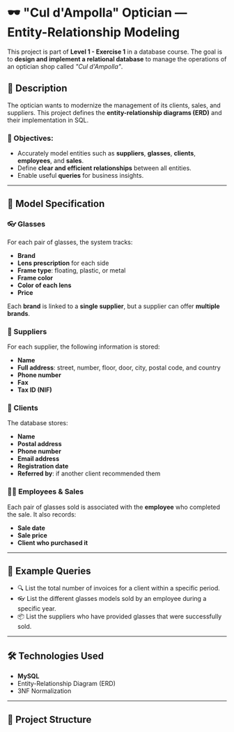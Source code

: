# 🕶️ "Cul d'Ampolla" Optician — Entity-Relationship Modeling

This project is part of **Level 1 - Exercise 1** in a database course. The goal is to **design and implement a relational database** to manage the operations of an optician shop called _"Cul d'Ampolla"_.

## 📘 Description

The optician wants to modernize the management of its clients, sales, and suppliers. This project defines the **entity-relationship diagrams (ERD)** and their implementation in SQL.

### 🎯 Objectives:
- Accurately model entities such as **suppliers**, **glasses**, **clients**, **employees**, and **sales**.
- Define **clear and efficient relationships** between all entities.
- Enable useful **queries** for business insights.

---

## 🧩 Model Specification

### 👓 Glasses
For each pair of glasses, the system tracks:
- **Brand**
- **Lens prescription** for each side
- **Frame type**: floating, plastic, or metal
- **Frame color**
- **Color of each lens**
- **Price**

Each **brand** is linked to a **single supplier**, but a supplier can offer **multiple brands**.

### 🚚 Suppliers
For each supplier, the following information is stored:
- **Name**
- **Full address**: street, number, floor, door, city, postal code, and country
- **Phone number**
- **Fax**
- **Tax ID (NIF)**

### 👤 Clients
The database stores:
- **Name**
- **Postal address**
- **Phone number**
- **Email address**
- **Registration date**
- **Referred by**: if another client recommended them

### 🧑‍💼 Employees & Sales
Each pair of glasses sold is associated with the **employee** who completed the sale. It also records:
- **Sale date**
- **Sale price**
- **Client who purchased it**

---

## 🧪 Example Queries

- 🔍 List the total number of invoices for a client within a specific period.
- 👓 List the different glasses models sold by an employee during a specific year.
- 📦 List the suppliers who have provided glasses that were successfully sold.

---

## 🛠️ Technologies Used

- **MySQL**
- Entity-Relationship Diagram (ERD)
- 3NF Normalization

---

## 📁 Project Structure

